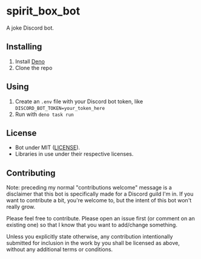 # spirit_box_bot

A joke Discord bot.

## Installing

1. Install [Deno](deno.land/)
1. Clone the repo

## Using

1. Create an `.env` file with your Discord bot token, like `DISCORD_BOT_TOKEN=your_token_here`
1. Run with `deno task run`

## License

- Bot under MIT ([LICENSE](LICENSE)).
- Libraries in use under their respective licenses.

## Contributing

Note: preceding my normal "contributions welcome" message is a disclaimer that this bot is specifically made for a Discord guild I'm in. If you want to contribute a bit, you're welcome to, but the intent of this bot won't really grow.

Please feel free to contribute. Please open an issue first (or comment on an existing one) so that I know that you want to add/change something.

Unless you explicitly state otherwise, any contribution intentionally submitted for inclusion in the work by you shall be licensed as above, without any additional terms or conditions.
